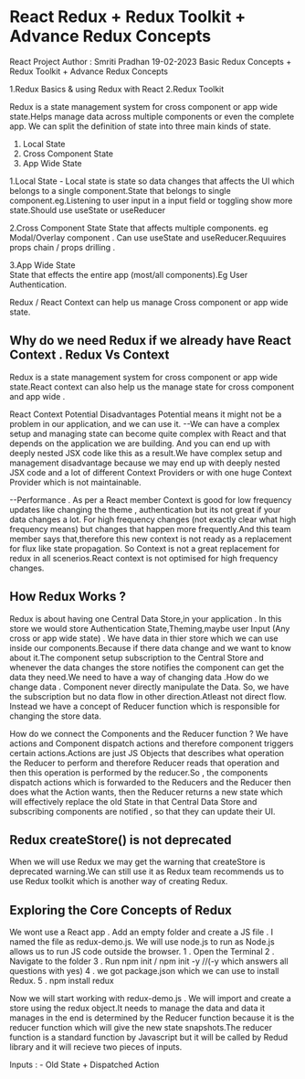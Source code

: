 # React Redux + Redux Toolkit + Advance Redux Concepts

React Project
Author : Smriti Pradhan 19-02-2023
Basic Redux Concepts + Redux Toolkit + Advance Redux Concepts

1.Redux Basics & using Redux with React
2.Redux Toolkit

Redux is a state management system for cross component or app wide state.Helps manage data across multiple components or even the complete app. We can split the definition of state into three main kinds of state. 

1. Local State
2. Cross Component State
3. App Wide State

1.Local State -
Local state is state so data changes that affects the UI which belongs to a single component.State that belongs to single component.eg.Listening to user input in a input field or toggling show more state.Should use useState or useReducer

2.Cross Component State
State that affects multiple components. eg Modal/Overlay component . Can use useState and useReducer.Requuires props chain / props drilling .

3.App Wide State  
State that effects the entire app (most/all components).Eg User Authentication.

Redux / React Context can help us manage Cross component or app wide state.

## Why do we need Redux if we already have React Context . Redux Vs Context

Redux is a state management system for cross component or app wide state.React context can also help us the manage state for cross component and app wide . 

React Context Potential Disadvantages
Potential means it might not be a problem in our application, and we can use it.
--We can have a complex setup and managing state can become quite complex with React and that depends on the application we are building. And you can end up with deeply nested JSX code like this as a result.We have complex setup and management disadvantage because we may end up with deeply nested JSX code and a lot of different Context Providers or with one huge Context Provider which is not maintainable.

--Performance . As per a React member Context is good for low frequency updates like changing the theme , authentication but its not great if your data changes a lot. For high frequency changes (not exactly clear what high frequency means) but changes that happen more frequently.And this team member says that,therefore this new context is not ready as a replacement for flux like state propagation. So Context is not a great replacement for redux in all scenerios.React context is not optimised for high frequency changes.    

## How Redux Works ?
Redux is about having one Central Data Store,in your application . In this store we would store Authentication State,Theming,maybe user Input (Any cross or app wide state) . We have data in thier store which we can use inside our components.Because if there data change and we want to know about it.The component setup subscription to the Central Store and whenever the data changes the store notifies the component can get the data they need.We need to have a way of changing data .How do we change data . Component never directly manipulate the Data. So, we have the subscription but no data flow in other direction.Atleast not direct flow. Instead we have a concept of Reducer function which is responsible for changing the store data.

How do we connect the Components and the Reducer function ?
We have actions and Component dispatch actions and therefore component triggers certain actions.Actions are just JS Objects that describes what operation the Reducer to perform and therefore Reducer reads that operation and then this operation is performed by the reducer.So , the components dispatch actions which is forwarded to the Reducers and the Reducer then does what the Action wants, then the Reducer returns a new state which will effectively replace the old State in that Central Data Store and subscribing components are notified , so that they can update their UI.

## Redux createStore() is not deprecated
When we will use Redux we may get the warning that createStore is deprecated warning.We can still use it as Redux team recommends us to use Redux toolkit which is another way of creating Redux.

## Exploring the Core Concepts of Redux
We wont use a React app . Add an empty folder and create a JS file . I named the file as redux-demo.js. We will use node.js to run as Node.js allows us to run JS code outside the browser.
1 . Open the Terminal 
2 . Navigate to the folder 
3 . Run npm init / npm init -y     //(-y which answers all questions with yes)
4 . we got package.json which we can use to install Redux.
5 . npm install redux 

Now we will start working with redux-demo.js . We will import and create a store using the redux object.It needs to manage the data and data it manages in the end is determined by the Reducer function because it is the reducer function which will give the new state snapshots.The reducer function is a standard function by Javascript but it will be called by Redud library and it will recieve two pieces of inputs.

Inputs : - Old State + Dispatched Action

